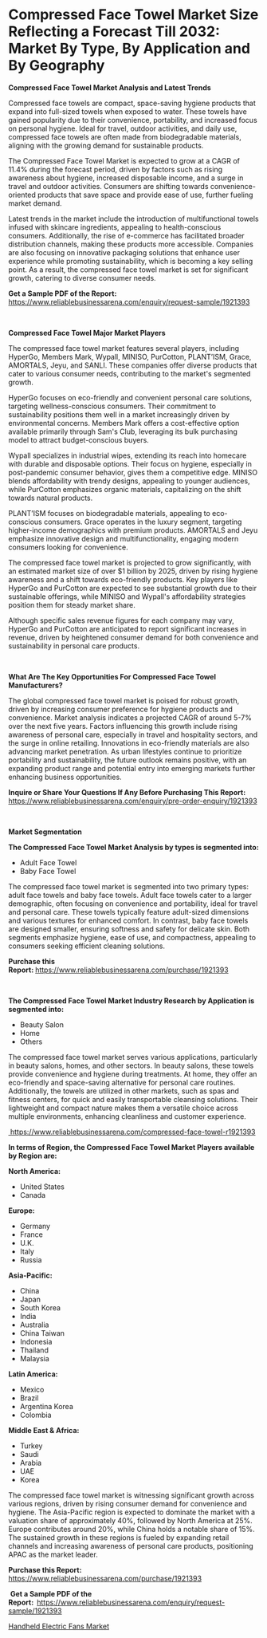 <p><h1>Compressed Face Towel Market Size Reflecting a Forecast Till 2032: Market By Type, By Application and By Geography</h1></p><p><strong>Compressed Face Towel Market Analysis and Latest Trends</strong></p>
<p><p>Compressed face towels are compact, space-saving hygiene products that expand into full-sized towels when exposed to water. These towels have gained popularity due to their convenience, portability, and increased focus on personal hygiene. Ideal for travel, outdoor activities, and daily use, compressed face towels are often made from biodegradable materials, aligning with the growing demand for sustainable products.</p><p>The Compressed Face Towel Market is expected to grow at a CAGR of 11.4% during the forecast period, driven by factors such as rising awareness about hygiene, increased disposable income, and a surge in travel and outdoor activities. Consumers are shifting towards convenience-oriented products that save space and provide ease of use, further fueling market demand. </p><p>Latest trends in the market include the introduction of multifunctional towels infused with skincare ingredients, appealing to health-conscious consumers. Additionally, the rise of e-commerce has facilitated broader distribution channels, making these products more accessible. Companies are also focusing on innovative packaging solutions that enhance user experience while promoting sustainability, which is becoming a key selling point. As a result, the compressed face towel market is set for significant growth, catering to diverse consumer needs.</p></p>
<p><strong>Get a Sample PDF of the Report:&nbsp;</strong> <a href="https://www.reliablebusinessarena.com/enquiry/request-sample/1921393?utm_campaign=2258&utm_medium=2&utm_source=Github&utm_content=ia&utm_term=08022025&utm_id=compressed-face-towel">https://www.reliablebusinessarena.com/enquiry/request-sample/1921393</a></p>
<p>&nbsp;</p>
<p><strong>Compressed Face Towel Major Market Players</strong></p>
<p><p>The compressed face towel market features several players, including HyperGo, Members Mark, Wypall, MINISO, PurCotton, PLANT’ISM, Grace, AMORTALS, Jeyu, and SANLI. These companies offer diverse products that cater to various consumer needs, contributing to the market's segmented growth.</p><p>HyperGo focuses on eco-friendly and convenient personal care solutions, targeting wellness-conscious consumers. Their commitment to sustainability positions them well in a market increasingly driven by environmental concerns. Members Mark offers a cost-effective option available primarily through Sam's Club, leveraging its bulk purchasing model to attract budget-conscious buyers.</p><p>Wypall specializes in industrial wipes, extending its reach into homecare with durable and disposable options. Their focus on hygiene, especially in post-pandemic consumer behavior, gives them a competitive edge. MINISO blends affordability with trendy designs, appealing to younger audiences, while PurCotton emphasizes organic materials, capitalizing on the shift towards natural products.</p><p>PLANT’ISM focuses on biodegradable materials, appealing to eco-conscious consumers. Grace operates in the luxury segment, targeting higher-income demographics with premium products. AMORTALS and Jeyu emphasize innovative design and multifunctionality, engaging modern consumers looking for convenience.</p><p>The compressed face towel market is projected to grow significantly, with an estimated market size of over $1 billion by 2025, driven by rising hygiene awareness and a shift towards eco-friendly products. Key players like HyperGo and PurCotton are expected to see substantial growth due to their sustainable offerings, while MINISO and Wypall's affordability strategies position them for steady market share.</p><p>Although specific sales revenue figures for each company may vary, HyperGo and PurCotton are anticipated to report significant increases in revenue, driven by heightened consumer demand for both convenience and sustainability in personal care products.</p></p>
<p>&nbsp;</p>
<p><strong>What Are The Key Opportunities For Compressed Face Towel Manufacturers?</strong></p>
<p><p>The global compressed face towel market is poised for robust growth, driven by increasing consumer preference for hygiene products and convenience. Market analysis indicates a projected CAGR of around 5-7% over the next five years. Factors influencing this growth include rising awareness of personal care, especially in travel and hospitality sectors, and the surge in online retailing. Innovations in eco-friendly materials are also advancing market penetration. As urban lifestyles continue to prioritize portability and sustainability, the future outlook remains positive, with an expanding product range and potential entry into emerging markets further enhancing business opportunities.</p></p>
<p><strong>Inquire or Share Your Questions If Any Before Purchasing This Report:</strong> <a href="https://www.reliablebusinessarena.com/enquiry/pre-order-enquiry/1921393?utm_campaign=2258&utm_medium=2&utm_source=Github&utm_content=ia&utm_term=08022025&utm_id=compressed-face-towel">https://www.reliablebusinessarena.com/enquiry/pre-order-enquiry/1921393</a></p>
<p>&nbsp;</p>
<p><strong>Market Segmentation</strong></p>
<p><strong>The Compressed Face Towel Market Analysis by types is segmented into:</strong></p>
<p><ul><li>Adult Face Towel</li><li>Baby Face Towel</li></ul></p>
<p><p>The compressed face towel market is segmented into two primary types: adult face towels and baby face towels. Adult face towels cater to a larger demographic, often focusing on convenience and portability, ideal for travel and personal care. These towels typically feature adult-sized dimensions and various textures for enhanced comfort. In contrast, baby face towels are designed smaller, ensuring softness and safety for delicate skin. Both segments emphasize hygiene, ease of use, and compactness, appealing to consumers seeking efficient cleaning solutions.</p></p>
<p><strong>Purchase this Report:&nbsp;</strong><a href="https://www.reliablebusinessarena.com/purchase/1921393?utm_campaign=2258&utm_medium=2&utm_source=Github&utm_content=ia&utm_term=08022025&utm_id=compressed-face-towel">https://www.reliablebusinessarena.com/purchase/1921393</a></p>
<p>&nbsp;</p>
<p><strong>The Compressed Face Towel Market Industry Research by Application is segmented into:</strong></p>
<p><ul><li>Beauty Salon</li><li>Home</li><li>Others</li></ul></p>
<p><p>The compressed face towel market serves various applications, particularly in beauty salons, homes, and other sectors. In beauty salons, these towels provide convenience and hygiene during treatments. At home, they offer an eco-friendly and space-saving alternative for personal care routines. Additionally, the towels are utilized in other markets, such as spas and fitness centers, for quick and easily transportable cleansing solutions. Their lightweight and compact nature makes them a versatile choice across multiple environments, enhancing cleanliness and customer experience.</p></p>
<p><a href="https://www.reliablebusinessarena.com/compressed-face-towel-r1921393?utm_campaign=2258&utm_medium=2&utm_source=Github&utm_content=ia&utm_term=08022025&utm_id=compressed-face-towel">&nbsp;https://www.reliablebusinessarena.com/compressed-face-towel-r1921393</a></p>
<p><strong>In terms of Region, the Compressed Face Towel Market Players available by Region are:</strong></p>
<p>
    <p> <strong> North America: </strong>
        <ul>
            <li>United States</li>
            <li>Canada</li>
        </ul>
        </p> 
    <p> <strong> Europe: </strong>
        <ul>
            <li>Germany</li>
            <li>France</li>
            <li>U.K.</li>
            <li>Italy</li>
            <li>Russia</li>
        </ul>
        </p> 
    <p> <strong> Asia-Pacific: </strong>
        <ul>
            <li>China</li>
            <li>Japan</li>
            <li>South Korea</li>
            <li>India</li>
            <li>Australia</li>
            <li>China Taiwan</li>
            <li>Indonesia</li>
            <li>Thailand</li>
            <li>Malaysia</li>
        </ul>
        </p> 
    <p> <strong> Latin America: </strong>
        <ul>
            <li>Mexico</li>
            <li>Brazil</li>
            <li>Argentina Korea</li>
            <li>Colombia</li>
        </ul>
        </p> 
    <p> <strong> Middle East & Africa: </strong>
        <ul>
            <li>Turkey</li>
            <li>Saudi</li>
            <li>Arabia</li>
            <li>UAE</li>
            <li>Korea</li>
        </ul>
    </p>
    </p>
<p><p>The compressed face towel market is witnessing significant growth across various regions, driven by rising consumer demand for convenience and hygiene. The Asia-Pacific region is expected to dominate the market with a valuation share of approximately 40%, followed by North America at 25%. Europe contributes around 20%, while China holds a notable share of 15%. The sustained growth in these regions is fueled by expanding retail channels and increasing awareness of personal care products, positioning APAC as the market leader.</p></p>
<p><strong>Purchase this Report: </strong><a href="https://www.reliablebusinessarena.com/purchase/1921393?utm_campaign=2258&utm_medium=2&utm_source=Github&utm_content=ia&utm_term=08022025&utm_id=compressed-face-towel">https://www.reliablebusinessarena.com/purchase/1921393</a></p>
<p>&nbsp;<strong>Get a Sample PDF of the Report:&nbsp;&nbsp;</strong><a href="https://www.reliablebusinessarena.com/enquiry/request-sample/1921393?utm_campaign=2258&utm_medium=2&utm_source=Github&utm_content=ia&utm_term=08022025&utm_id=compressed-face-towel">https://www.reliablebusinessarena.com/enquiry/request-sample/1921393</a></p>
<p><strong></strong></p>
<p><p><a href="https://github.com/ilonaenterline65/Market-Research-Report-List-1/blob/main/handheld-electric-fans-market.md?utm_campaign=2258&utm_medium=2&utm_source=Github&utm_content=ia&utm_term=08022025&utm_id=compressed-face-towel">Handheld Electric Fans Market</a></p></p>